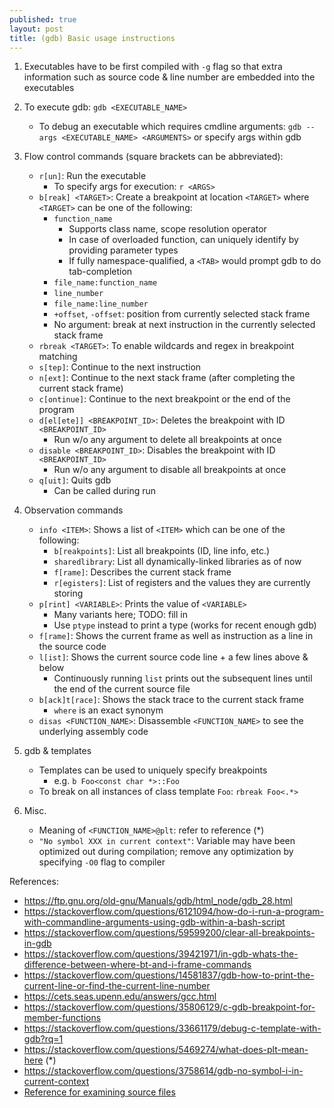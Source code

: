 ```yaml
---
published: true
layout: post
title: (gdb) Basic usage instructions
---
```


1.  Executables have to be first compiled with `-g` flag so that extra information
    such as source code & line number are embedded into the executables


2.  To execute gdb: `gdb <EXECUTABLE_NAME>`
    - To debug an executable which requires cmdline arguments:
      `gdb --args <EXECUTABLE_NAME> <ARGUMENTS>` or specify args within gdb


3.  Flow control commands (square brackets can be abbreviated):
    - `r[un]`: Run the executable
      - To specify args for execution: `r <ARGS>`
    - `b[reak] <TARGET>`: Create a breakpoint at location `<TARGET>`
      where `<TARGET>` can be one of the following:
      - `function_name`
        - Supports class name, scope resolution operator
        - In case of overloaded function, can uniquely identify by providing parameter types
        - If fully namespace-qualified, a `<TAB>` would prompt gdb to do tab-completion
      - `file_name:function_name`
      - `line_number`
      - `file_name:line_number`
      - `+offset`, `-offset`: position from currently selected stack frame
      - No argument: break at next instruction in the currently selected stack frame
    - `rbreak <TARGET>`: To enable wildcards and regex in breakpoint matching
    - `s[tep]`: Continue to the next instruction
    - `n[ext]`: Continue to the next stack frame (after completing the current stack frame)
    - `c[ontinue]`: Continue to the next breakpoint or the end of the program
    - `d[el[ete]] <BREAKPOINT_ID>`: Deletes the breakpoint with ID `<BREAKPOINT_ID>`
      - Run w/o any argument to delete all breakpoints at once
    - `disable <BREAKPOINT_ID>`: Disables the breakpoint with ID `<BREAKPOINT_ID>`
      - Run w/o any argument to disable all breakpoints at once
    - `q[uit]`: Quits gdb
      - Can be called during run


4.  Observation commands
    - `info <ITEM>`: Shows a list of `<ITEM>` which can be one of the following:
      - `b[reakpoints]`: List all breakpoints (ID, line info, etc.)
      - `sharedlibrary`: List all dynamically-linked libraries as of now
      - `f[rame]`: Describes the current stack frame
      - `r[egisters]`: List of registers and the values they are currently storing
    - `p[rint] <VARIABLE>`: Prints the value of `<VARIABLE>`
      - Many variants here; TODO: fill in
      - Use `ptype` instead to print a type (works for recent enough gdb)
    - `f[rame]`: Shows the current frame as well as instruction as a line in the source code
    - `l[ist]`: Shows the current source code line + a few lines above & below
      - Continuously running `list` prints out the subsequent lines
        until the end of the current source file
    - `b[ack]t[race]`: Shows the stack trace to the current stack frame
      - `where` is an exact synonym
    - `disas <FUNCTION_NAME>`: Disassemble `<FUNCTION_NAME>` to see the underlying assembly code


5.  gdb & templates
    - Templates can be used to uniquely specify breakpoints
      - e.g. `b Foo<const char *>::Foo`
    - To break on all instances of class template `Foo`: `rbreak Foo<.*>`


6.  Misc.
    - Meaning of `<FUNCTION_NAME>@plt`: refer to reference (\*)
    - `"No symbol XXX in current context"`: Variable may have been optimized out during compilation;
      remove any optimization by specifying `-O0` flag to compiler


References:
- <https://ftp.gnu.org/old-gnu/Manuals/gdb/html_node/gdb_28.html>
- <https://stackoverflow.com/questions/6121094/how-do-i-run-a-program-with-commandline-arguments-using-gdb-within-a-bash-script>
- <https://stackoverflow.com/questions/59599200/clear-all-breakpoints-in-gdb>
- <https://stackoverflow.com/questions/39421971/in-gdb-whats-the-difference-between-where-bt-and-i-frame-commands>
- <https://stackoverflow.com/questions/14581837/gdb-how-to-print-the-current-line-or-find-the-current-line-number>
- <https://cets.seas.upenn.edu/answers/gcc.html>
- <https://stackoverflow.com/questions/35806129/c-gdb-breakpoint-for-member-functions>
- <https://stackoverflow.com/questions/33661179/debug-c-template-with-gdb?rq=1>
- <https://stackoverflow.com/questions/5469274/what-does-plt-mean-here> (\*)
- <https://stackoverflow.com/questions/3758614/gdb-no-symbol-i-in-current-context>
- [Reference for examining source files](http://kirste.userpage.fu-berlin.de/chemnet/use/info/gdb/gdb_8.html)
